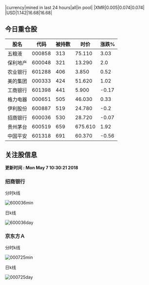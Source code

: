 |currency|mined in last 24 hours|all|in pool|
|XMR|0.005|0.074|0.074|
|USD|1.142|16.68|16.68|

## 今日重仓股 

|股名|代码|被持数|时价|涨跌%|
|---|---|---|---|---|
|五粮液|000858|313|75.110|3.03|
|保利地产|600048|321|13.290|2.0|
|农业银行|601288|406|3.850|0.52|
|美的集团|000333|424|51.620|1.02|
|工商银行|601398|441|5.900|-0.17|
|格力电器|000651|505|46.030|0.33|
|伊利股份|600887|519|24.780|-0.2|
|招商银行|600036|530|28.720|-0.07|
|贵州茅台|600519|659|675.610|1.92|
|中国平安|601318|691|60.370|-0.56|

## 关注股信息
**更新时间 : Mon May  7 10:30:21 2018**
### 招商银行 
分时k线

![600036min](http://image.sinajs.cn/newchart/min/n/sh600036.gif)

日k线

![600036day](http://image.sinajs.cn/newchart/daily/n/sh600036.gif)

### 京东方Ａ 
分时k线

![000725min](http://image.sinajs.cn/newchart/min/n/sz000725.gif)

日k线

![000725day](http://image.sinajs.cn/newchart/daily/n/sz000725.gif)
